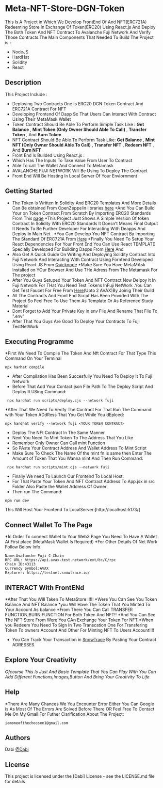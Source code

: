 # Meta-NFT-Store-DGN-Token
This Is A Project in Which We Develop FrontEnd Of And NFT(ERC721A) Redeeming Store In Exchange Of Token(ERC20) Using React.js And Deploy The Both Token And NFT Contract To Avalanche Fuji Network And Verify Those Contracts.The Main Components That Needed To Build The Project is :
* NodeJS
* HardHat
* Solidity
* React
## Description
This Project Include :
* Deploying Two Contracts One Is ERC20 DGN Token Contract And ERC721A Contract For NFT
* Developing Frontend Of Dapp So That Users Can Interact With Contract Using Their MetaMask Wallet
* Token Contract Should Be Able To Perform Simple Task Like :
**Get Balance**  ,
**Mint Token (Only Owner Should Able To Call)** ,
**Transfer Token** ,
 And **Burn Token**
* NFT Contract Should Be Able To Perform Task Like:
**Get Balance**  ,
**Mint NFT (Only Owner Should Able To Call)** ,
**Transfer NFT** ,
**Redeem NFT** ,
 And **Burn NFT**
* Front End Is Builded Using React.js :
* Which Has The Inputs To Take Value From User To Contract
* Able To call The Wallet And Connect To Metamask
* AVALANCHE FUJI NETWORK Will Be Using To Deploy The Contract
* Front End Will Be Hosting In Local Server Of Your Enviornment
## Getting Started
* The Token Is Written In Solidity And ERC20 Templates And More Details Can Be obtained From OpenZeppelin libraries [here](https://openzeppelin.com/contracts/)
*And You Can Build Your on Token Contract From Scratch By Importing ERC20 Standards From This [page](@openzeppelin/contracts@5.0.1/token/ERC20/ERC20.sol)
*This Project Just Shows A Simple Version Of token Contract In Solidity With ERC20 Standards It Doesn't Means Final Output It Needs To Be Further Developer For Interacting With Deapps And Deploy In Main Net .
*You Can Develop You NFT Contract By Importing The Standard  Of ERC721A From [Here](https://github.com/chiru-labs/ERC721A)
*Finally You Need To Setup Your React Dependencies For Your Front End You Can Use React TEMPLATE Specially Developed For Building Dapps From [Here](https://create-react-app.dev/) And
* Also Get A Quick Guide On Writing And Deploying Solidity Contract Into Fuji Network And Interacting With Contract Using Forntend Developed Using React JS From [Quicknode](https://www.quicknode.com/guides/other-chains/avalanche/how-to-create-a-dapp-on-avalanches-fuji-testnet-with-quicknode)
*Make Sure You Have MetaMAsk Installed on YOur Browser And Use THe Adress From The Metamask For The project
* After You Guys Setuped Your Token And NFT Contract Now Delpoy It In Fuji Network For THat You Need Test Tokens InFuji NetWork .You Can Get Test Faucet For Free From [Here](https://faucet.avax-test.network/)(Upto 2 AVAX)By Joinig Their Guild
* All The Contracts And Front End Script Has Been Provided With The Project So Feel Free To Use Them As Template Or As Reference Study Material
* Dont Forget to Add Your Private Key In env File And Rename That File To ".env"
* After That You Guys Are Good To Deploy Your Contracts To Fuji TestNetWork
## Executing Programme
*First We Need To Compile The Token And Nft Contract For That Type This Command On Your Terminal
````
npx harhat compile
````
* After Compilation Has Been Succesfully You Need To Deploy It To Fuji Network
* Before That Add Your Contact.json File Path To The Deploy Script And Deploy It USing Command:
````
 npx hardhat run scripts/deploy.cjs --network fuji
````
*After That We Need To Verify The Contract For That Run The Command with Your Token ADdRess That You Get While You dEploed:
````
npx hardhat verify --network fuji <YOUR TOKEN CONTRACT>
````
* Deploy The NFt Contract In The Same Manner
* Next You Need To Mint Token To The Address That You Like
* Remember Only Owner Can Call mint Function
* So PAste Your Contract Address And Wallet Address To Mint Script
* Make Sure To Check The Name Of the mint fn is same then Enter The Amount of Token That You Wanna mint And Then Run Command:
````
 npx hardhat run scripts/mint.cjs --network fuji
````
* Finally We need To Launch Our Frontend To Local Host:
* For That Paste Your Token And NFT Contract Address To App.jsx in src Folder Also Paste the Wallet Address Of Owner
* Then run The Command:
 ````
npm run dev
````
This Will Host Your Frontend To LocalServer:[http://localhost:5173/]
## Connect Wallet To The Page
*In Order To connect Wallet to Your Web3 Page You Need To Have A Wallet At First place (MetaMask Wallet Is Required)
*For Other Details Of Net Work Follow Below Info
````
Name:Avalanche Fuji C-Chain
RPC URL: https://api.avax-test.network/ext/bc/C/rpc
Chain ID:43113
Currency Symbol:AVAX
Explorer: https://testnet.snowtrace.io/
````
## INTERACT With FrontENd
*After That You Will Taken To MetaStore !!!!!
*Were You Can See You Token Balance And NFT Balance
*you Will Have The Token That You Minted To Your Account As balance
*From There You Can Call TRANSFER FUNCTION,BURN FUNCTION For Both Token And NFT!!
*And You Can See The NFT Store From Were You CAn Exchange Your Token For NFT
*When you Redeem You Need To Sign In Two Transcation One For Transfering Token To owners Account And Other For Minting NFT To Users Account!!!!
* You Can Track Your Transaction in [SnowTrace](https://testnet.snowtrace.io/) By Pasting Your Contract ADRESSES
## Explore Your Creativity
*Ofcourse This Is Just And Basic Template That You Can Play With You Can Add Different Functions,Images,Button And Bring Your Creativity To Life*
## Help
*There Are Many Chances We You Encounter Error Either You Can Google is As Most Of The Errors Are Solved Before There OR
 Feel Free To Contact Me On My Gmail For Futher Clarification About The Project:
````
iamoneofthechoosen1@gmail.com
````

## Authors

Dabi 
[@Dabi](iamoneofthechoosen1@gmial.com)


## License

This project is licensed under the [Dabi] License - see the LICENSE.md file for details




